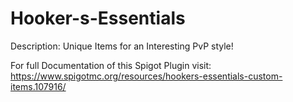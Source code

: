 # Hooker-s-Essentials
Description:
Unique Items for an Interesting PvP style!

For full Documentation of this Spigot Plugin visit:
https://www.spigotmc.org/resources/hookers-essentials-custom-items.107916/
